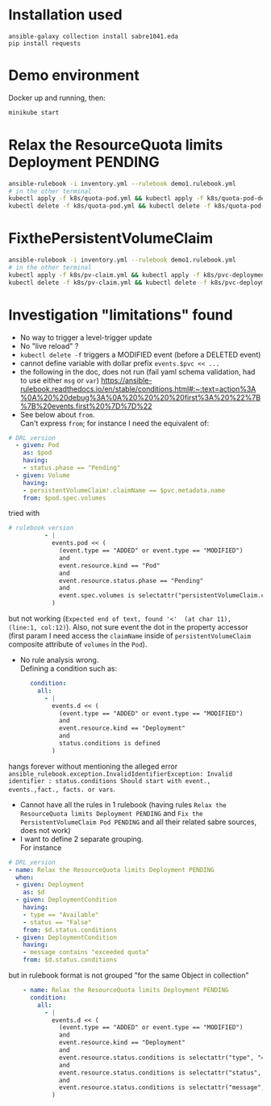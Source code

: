 
# Installation used

```
ansible-galaxy collection install sabre1041.eda
pip install requests
```

# Demo environment

Docker up and running, then:

```sh
minikube start
```

# Relax the ResourceQuota limits Deployment PENDING

```sh
ansible-rulebook -i inventory.yml --rulebook demo1.rulebook.yml
# in the other terminal
kubectl apply -f k8s/quota-pod.yml && kubectl apply -f k8s/quota-pod-deployment.yml
kubectl delete -f k8s/quota-pod.yml && kubectl delete -f k8s/quota-pod-deployment.yml
```

# FixthePersistentVolumeClaim

```sh
ansible-rulebook -i inventory.yml --rulebook demo1.rulebook.yml
# in the other terminal
kubectl apply -f k8s/pv-claim.yml && kubectl apply -f k8s/pvc-deployment.yml
kubectl delete -f k8s/pv-claim.yml && kubectl delete -f k8s/pvc-deployment.yml
```

# Investigation "limitations" found

- No way to trigger a level-trigger update
- No "live reload" ?
- `kubectl delete -f` triggers a MODIFIED event (before a DELETED event)
- cannot define variable with dollar prefix `events.$pvc << ...`
- the following in the doc, does not run (fail yaml schema validation, had to use either `msg` or `var`) https://ansible-rulebook.readthedocs.io/en/stable/conditions.html#:~:text=action%3A%0A%20%20debug%3A%0A%20%20%20%20first%3A%20%22%7B%7B%20events.first%20%7D%7D%22
- See below about `from`.<br/>
Can't express `from`; for instance I need the equivalent of:

```yaml
# DRL version
  - given: Pod
    as: $pod
    having:
    - status.phase == "Pending"
  - given: Volume
    having:
    - persistentVolumeClaim!.claimName == $pvc.metadata.name
    from: $pod.spec.volumes
```

tried with 

```yaml
# rulebook version
          - |
            events.pod << (
              (event.type == "ADDED" or event.type == "MODIFIED")
              and
              event.resource.kind == "Pod"
              and
              event.resource.status.phase == "Pending"
              and
              event.spec.volumes is selectattr("persistentVolumeClaim.claimName", "==", events.pvc.metadata.name)
            )
```

but not working (`Expected end of text, found '<'  (at char 11), (line:1, col:12)`).
Also, not sure event the dot in the property accessor (first param I need access the `claimName` inside of `persistentVolumeClaim` composite attribute of `volumes` in the `Pod`).

- No rule analysis wrong.<br/>
Defining a condition such as:
```yaml
      condition:
        all:
          - |
            events.d << (
              (event.type == "ADDED" or event.type == "MODIFIED")
              and
              event.resource.kind == "Deployment"
              and
              status.conditions is defined
            )
```

hangs forever without mentioning the alleged error `ansible_rulebook.exception.InvalidIdentifierException: Invalid identifier : status.conditions Should start with event., events.,fact., facts. or vars`.

- Cannot have all the rules in 1 rulebook (having rules `Relax the ResourceQuota limits Deployment PENDING` and `Fix the PersistentVolumeClaim Pod PENDING` and all their related sabre sources, does not work)
- I want to define 2 separate grouping.<br/>
For instance
```yaml
# DRL version
- name: Relax the ResourceQuota limits Deployment PENDING
  when:
  - given: Deployment
    as: $d
  - given: DeploymentCondition
    having:
    - type == "Available"
    - status == "False"
    from: $d.status.conditions
  - given: DeploymentCondition
    having:
    - message contains "exceeded quota"
    from: $d.status.conditions
```

but in rulebook format is not grouped "for the same Object in collection"

```yaml
    - name: Relax the ResourceQuota limits Deployment PENDING
      condition:
        all:
          - |
            events.d << (
              (event.type == "ADDED" or event.type == "MODIFIED")
              and
              event.resource.kind == "Deployment"
              and
              event.resource.status.conditions is selectattr("type", "==", "Available")
              and
              event.resource.status.conditions is selectattr("status", "==", "False")
              and
              event.resource.status.conditions is selectattr("message", "search", "exceeded quota")
            )
```
